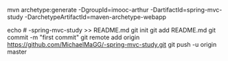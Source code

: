 mvn archetype:generate -DgroupId=imooc-arthur -DartifactId=spring-mvc-study -DarchetypeArtifactId=maven-archetype-webapp

echo # -spring-mvc-study >> README.md
git init
git add README.md
git commit -m "first commit"
git remote add origin https://github.com/MichaelMaGG/-spring-mvc-study.git
git push -u origin master